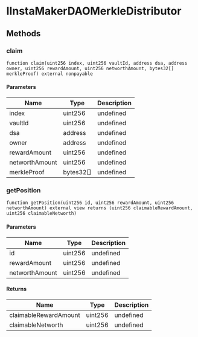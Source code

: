 # IInstaMakerDAOMerkleDistributor









## Methods

### claim

```solidity
function claim(uint256 index, uint256 vaultId, address dsa, address owner, uint256 rewardAmount, uint256 networthAmount, bytes32[] merkleProof) external nonpayable
```





#### Parameters

| Name | Type | Description |
|---|---|---|
| index | uint256 | undefined
| vaultId | uint256 | undefined
| dsa | address | undefined
| owner | address | undefined
| rewardAmount | uint256 | undefined
| networthAmount | uint256 | undefined
| merkleProof | bytes32[] | undefined

### getPosition

```solidity
function getPosition(uint256 id, uint256 rewardAmount, uint256 networthAmount) external view returns (uint256 claimableRewardAmount, uint256 claimableNetworth)
```





#### Parameters

| Name | Type | Description |
|---|---|---|
| id | uint256 | undefined
| rewardAmount | uint256 | undefined
| networthAmount | uint256 | undefined

#### Returns

| Name | Type | Description |
|---|---|---|
| claimableRewardAmount | uint256 | undefined
| claimableNetworth | uint256 | undefined




